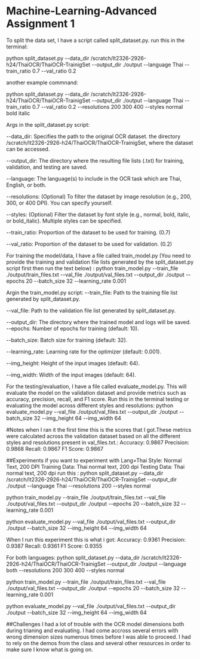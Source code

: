 # Machine-Learning-Advanced Assignment 1 
To split the data set, I have a script called split_dataset.py. 
run this in the terminal:

python split_dataset.py --data_dir /scratch/lt2326-2926-h24/ThaiOCR/ThaiOCR-TrainigSet --output_dir ./output --language Thai --train_ratio 0.7 --val_ratio 0.2

another example commnand:

python split_dataset.py --data_dir /scratch/lt2326-2926-h24/ThaiOCR/ThaiOCR-TrainigSet --output_dir ./output --language Thai --train_ratio 0.7 --val_ratio 0.2 --resolutions 200 300 400 --styles normal bold italic

Args in the split_dataset.py script:

--data_dir: Specifies the path to the original OCR dataset. the directory /scratch/lt2326-2926-h24/ThaiOCR/ThaiOCR-TrainigSet, where the dataset can be accessed. 

--output_dir: The directory where the resulting file lists (.txt) for training, validation,  and testing are saved.

--language: The language(s) to include in the OCR task which are Thai, English, or both. 

--resolutions: (Optional) To filter the dataset by image resolution (e.g., 200, 300, or 400 DPI). You can specify yourself. 

--styles: (Optional) Filter the dataset by font style (e.g., normal, bold, italic, or bold_italic). Multiple styles can be specified.

--train_ratio: Proportion of the dataset to be used for training. (0.7)

--val_ratio: Proportion of the dataset to be used for validation. (0.2) 

For training the model/data, I have a file called train_model.py (You need to provide the training and validation file lists generated by the split_dataset.py script first then run the text below)
: python train_model.py --train_file ./output/train_files.txt --val_file ./output/val_files.txt --output_dir ./output --epochs 20 --batch_size 32 --learning_rate 0.001

Argin the train_model.py script:
--train_file: Path to the training file list generated by split_dataset.py.

--val_file: Path to the validation file list generated by split_dataset.py.

--output_dir: The directory where the trained model and logs will be saved.
--epochs: Number of epochs for training (default: 10).

--batch_size: Batch size for training (default: 32).

--learning_rate: Learning rate for the optimizer (default: 0.001).

--img_height: Height of the input images (default: 64).

--img_width: Width of the input images (default: 64).

For the testing/evaluation, I have a file called evaluate_model.py. This will evaluate the model on the validation dataset and provide metrics such as accuracy, precision, recall, and F1 score.
Run this in the terminal testing or evaluating the model across different styles and resolutions:
python evaluate_model.py --val_file ./output/val_files.txt --output_dir ./output --batch_size 32 --img_height 64 --img_width 64

#Notes when I ran it the first time this is the scores that I got.These metrics were calculated across the validation dataset based on all the different styles and resolutions present in val_files.txt.: 
Accuracy: 0.9867
Precision: 0.9868
Recall: 0.9867
F1 Score: 0.9867

##Experiments
if you want to experiment with
Lang=Thai Style: Normal Text, 200 DPI
Training Data: Thai normal text, 200 dpi
Testing Data: Thai normal text, 200 dpi
run this :
python split_dataset.py --data_dir /scratch/lt2326-2926-h24/ThaiOCR/ThaiOCR-TrainigSet --output_dir ./output --language Thai --resolutions 200 --styles normal

python train_model.py --train_file ./output/train_files.txt --val_file ./output/val_files.txt --output_dir ./output --epochs 20 --batch_size 32 --learning_rate 0.001

python evaluate_model.py --val_file ./output/val_files.txt --output_dir ./output --batch_size 32 --img_height 64 --img_width 64

When I run this experiment this is what i got:
Accuracy: 0.9361
Precision: 0.9387
Recall: 0.9361
F1 Score: 0.9355

For both languages:
python split_dataset.py --data_dir /scratch/lt2326-2926-h24/ThaiOCR/ThaiOCR-TrainigSet --output_dir ./output --language both --resolutions 200 300 400 --styles normal

python train_model.py --train_file ./output/train_files.txt --val_file ./output/val_files.txt --output_dir ./output --epochs 20 --batch_size 32 --learning_rate 0.001

python evaluate_model.py --val_file ./output/val_files.txt --output_dir ./output --batch_size 32 --img_height 64 --img_width 64


##Challenges
I had a lot of trouble with the OCR model dimensions both during trianing and evaluating. I had come accross several errors with wrong dimension sizes numerous times before I was able to proceed. I had to rely on the demos from the class and several other resources in order to make sure I know what is going on. 


